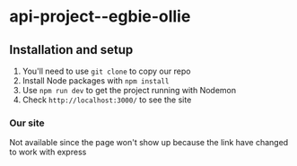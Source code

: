# api-project--egbie-ollie

## Installation and setup
1. You'll need to use `git clone` to copy our repo
2. Install Node packages with `npm install`
3. Use `npm run dev` to get the project running with Nodemon
4. Check `http://localhost:3000/` to see the site


### Our site 
Not available since the page won't show up because the link have changed to work with express
